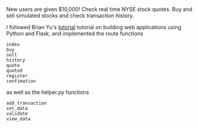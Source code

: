 New users are given $10,000!
Check real time NYSE stock quotes.
Buy and sell simulated stocks and check transaction history.

I followed Brian Yu's [tutorial](https://cs50.harvard.edu/x/2020/tracks/web/finance/ "Finance") tutorial on building web applications using Python and Flask, and implemented the route functions

    index
    buy
    sell
    history
    quote
    quoted
    register
    confimation
    
as well as the helper.py functions 

    add_transaction
    set_data
    validate
    view_data